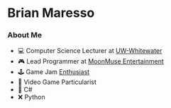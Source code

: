 # Brian Maresso
### About Me
- 💻 Computer Science Lecturer at [UW-Whitewater](https://www.uww.edu/cls/departments/computer-science)
- 🎮 Lead Programmer at [MoonMuse Entertainment](https://www.moonmuse.games/)
- 🕹️ Game Jam [Enthusiast](https://snailonaship.itch.io/)
- 🚩 Video Game Particularist
- 🧡 C#
- ❌ Python

